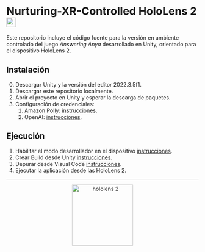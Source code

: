 # Nurturing-XR-Controlled HoloLens 2 <img alt="microsoft logo" height="25" src="https://cdn-icons-png.flaticon.com/512/732/732221.png">
Este repositorio incluye el código fuente para la versión en ambiente controlado del juego _Answering Anya_ desarrollado en Unity, orientado para el dispositivo HoloLens 2.

## Instalación
0. Descargar Unity y la versión del editor 2022.3.5f1.
2. Descargar este repositorio localmente.
3. Abrir el proyecto en Unity y esperar la descarga de paquetes.
4. Configuración de credenciales:
   1. Amazon Polly: [instrucciones](https://github.com/2024-10-XR-Thesis/.github/wiki/Instrucciones-Amazon-Polly).
   2. OpenAI: [instrucciones](https://github.com/2024-10-XR-Thesis/.github/wiki/Instrucciones-OpenAI-HoloLens).

## Ejecución
1. Habilitar el modo desarrollador en el dispositivo [instrucciones](https://learn.microsoft.com/es-es/windows/mixed-reality/develop/advanced-concepts/using-visual-studio?tabs=hl2#enabling-developer-mode).
2. Crear Build desde Unity [instrucciones](https://github.com/2024-10-XR-Thesis/.github/wiki/Instrucciones-Build).
3. Depurar desde Visual Code [instrucciones](https://github.com/2024-10-XR-Thesis/.github/wiki/Instrucciones-Depurar).
4. Ejecutar la aplicación desde las HoloLens 2.

<hr>

<p align="center">
  <img width="160" alt="hololens 2" title="HoloLens 2" src="https://github.com/2024-10-XR-Thesis/Nurturing-XR-Controlled/assets/69609680/68f5fe85-a824-4e03-8bbf-007e3f706dee">
</p>


